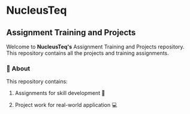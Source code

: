 # NucleusTeq  
## Assignment Training and Projects  
Welcome to **NucleusTeq's** Assignment Training and Projects repository.  
This repository contains all the projects and training assignments.  

### 📌 About
This repository contains:

1. Assignments for skill development 📝

2. Project work for real-world application 💻
